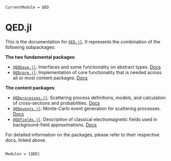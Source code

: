 ```@meta
CurrentModule = QED
```

# QED.jl

This is the documentation for [`QED.jl`](https://github.com/QEDjl-project/QED.jl). It represents the combination of the following subpackages:

**The two fundamental packages**:
- [`QEDbase.jl`](https://github.com/QEDjl-project/QEDbase.jl): Interfaces and some functionality on abstract types. [Docs](https://qedjl-project.github.io/QEDbase.jl/stable/)
- [`QEDcore.jl`](https://github.com/QEDjl-project/QEDcore.jl): Implementation of core functionality that is needed across all or most content packages. [Docs](https://qedjl-project.github.io/QEDcore.jl/stable/)

**The content packages**:
- [`QEDprocesses.jl`](https://github.com/QEDjl-project/QEDprocesses.jl): Scattering process definitions, models, and calculation of cross-sections and probabilities. [Docs](https://qedjl-project.github.io/QEDprocesses.jl/stable/)
- [`QEDevents.jl`](https://github.com/QEDjl-project/QEDevents.jl): Monte-Carlo event generation for scattering processes. [Docs](https://qedjl-project.github.io/QEDevents.jl/stable/)
- [`QEDfields.jl`](https://github.com/QEDjl-project/QEDfields.jl): Description of classical electromagnetic fields used in background-field approximations. [Docs](https://qedjl-project.github.io/QEDfields.jl/stable/)

For detailed information on the packages, please refer to their respective docs, linked above.

```@index
```

```@autodocs
Modules = [QED]
```
